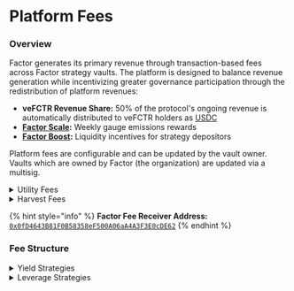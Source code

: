 # Platform Fees

### Overview

Factor generates its primary revenue through transaction-based fees across Factor strategy vaults. The platform is designed to balance revenue generation while incentivizing greater governance participation through the redistribution of platform revenues:

* **veFCTR Revenue Share:** 50% of the protocol's ongoing revenue is automatically distributed to veFCTR holders as [USDC](https://arbiscan.io/token/0xaf88d065e77c8cc2239327c5edb3a432268e5831)
* [**Factor Scale**](../factor-scale/)**:** Weekly gauge emissions rewards
* [**Factor Boost**](../factor-boost/)**:** Liquidity incentives for strategy depositors

Platform fees are configurable and can be updated by the vault owner. Vaults which are owned by Factor (the organization) are updated via a multisig.

<details>

<summary>Utility Fees</summary>

Utility fees are levied on standard portfolio management actions and are enforced via Factor's permissionless smart contracts. As you always maintain custody of your tokens, the utility fees functions as a Factor platform usage/convenience fee. Factor combines multiple DeFi primitives into a single transaction thereby saving you time, resources, and the uncertainties that comes with handling multiple transaction manually.

</details>

<details>

<summary>Harvest Fees</summary>

Harvest fees are variable fees that are dependent on the profitability of the strategy. Factor enables the automation of yield compounding as well as various other alpha investment strategies. Through periodic or event based profit taking transactions, Factor locks in and amplifies any profits generated by the automated strategy.

</details>

{% hint style="info" %}
**Factor Fee Receiver Address:** [`0x0fD4643B81F0B58358eF500A06aA4A3F3E0cDE62`](https://arbiscan.io/address/0x0fD4643B81F0B58358eF500A06aA4A3F3E0cDE62)
{% endhint %}

### **Fee Structure**

<details>

<summary>Yield Strategies</summary>

* **Deposit:** 0.2% of deposited amount
* **Withdraw:** 0.2% of withdrawal amount
* **Harvest:** 5% of harvested amount

</details>

<details>

<summary>Leverage Strategies</summary>

* **Add Leverage:** 0.2% of the total position collateral
* **Remove Leverage:** 0.2% of the total position collateral
* **Leverage Adjustments:** 0.2% of adjusted position
* **Debt Refinancing:** 0.2% of the newly created position
* **Asset Switching:** 0.2% of the new asset amount
* **Debt Switching:** 0.2% of the new debt amount
* **Debt Repayments:** 0%
* **Liquidation Fees:** 0%

</details>
